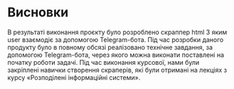 # Висновки

В результаті виконання проєкту було розроблено скраппер html З яким user взаємодіє за допомогою Telegram-бота.
Під час розробки даного продукту було в повному обсязі реалізовано технічне завдання, за допомогою Telegram-бота, через якого можна виконати поставлені на початку роботи задачі.
Під час виконання курсової, нами були закріплені навички створення скраперів, які були отримані на лекціях з курсу «Розподілені інформаційні системи».
